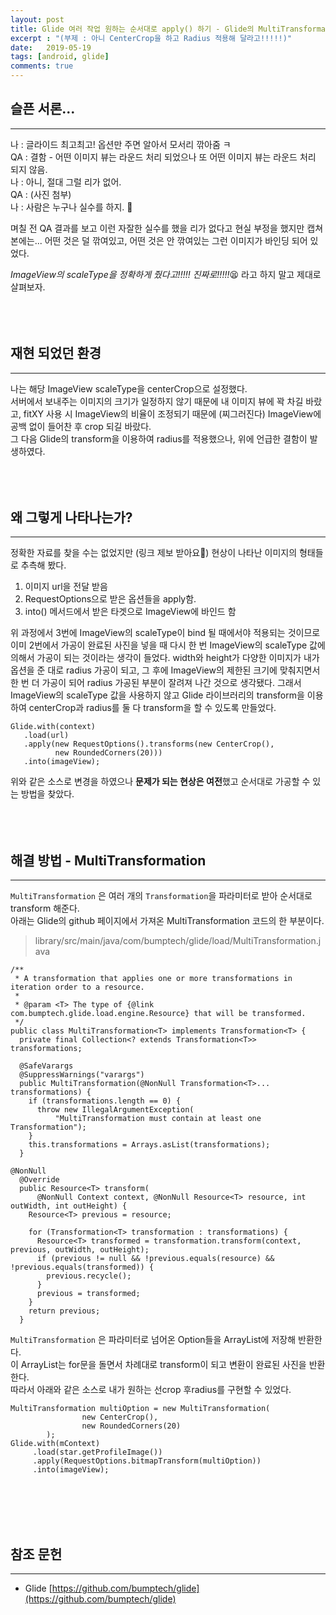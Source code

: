 ```yaml
---
layout: post
title: Glide 여러 작업 원하는 순서대로 apply() 하기 - Glide의 MultiTransformation
excerpt : "(부제 : 아니 CenterCrop을 하고 Radius 적용해 달라고!!!!!)"
date:   2019-05-19
tags: [android, glide]
comments: true
---
```


## 슬픈 서론...

---

나 : 글라이드 최고최고! 옵션만 주면 알아서 모서리 깎아줌 ㅋ  
QA : 결함 - 어떤 이미지 뷰는 라운드 처리 되었으나 또 어떤 이미지 뷰는 라운드 처리 되지 않음.  
나 : 아니, 절대 그럴 리가 없어.  
QA : (사진 첨부)  
나 : 사람은 누구나 실수를 하지. 🙂  

며칠 전 QA 결과를 보고 이런 자잘한 실수를 했을 리가 없다고 현실 부정을 했지만 캡쳐본에는... 어떤 것은 덜 깎여있고, 어떤 것은 안 깎여있는 그런 이미지가 바인딩 되어 있었다. 

*ImageView의 scaleType을 정확하게 줬다고!!!!! 진짜로!!!!!*😫 라고 하지 말고 제대로 살펴보자.
<br>
<br>
<br>
<br>

## 재현 되었던 환경  

---

나는 해당 ImageView scaleType을 centerCrop으로 설정했다.  
서버에서 보내주는 이미지의 크기가 일정하지 않기 때문에 내 이미지 뷰에 꽉 차길 바랐고, fitXY 사용 시 ImageView의 비율이 조정되기 때문에 (찌그러진다) ImageView에 공백 없이 들어찬 후 crop 되길 바랐다.  
그 다음 Glide의 transform을 이용하여 radius를 적용했으나, 위에 언급한 결함이 발생하였다.
<br>
<br>
<br>
<br>
## 왜 그렇게 나타나는가?  

---

정확한 자료를 찾을 수는 없었지만 (링크 제보 받아요🙌) 현상이 나타난 이미지의 형태들로 추측해 봤다.

1. 이미지 url을 전달 받음
2. RequestOptions으로 받은 옵션들을 apply함.
3. into() 메서드에서 받은 타겟으로 ImageView에 바인드 함

위 과정에서 3번에 ImageView의 scaleType이 bind 될 때에서야 적용되는 것이므로 이미 2번에서 가공이 완료된 사진을 넣을 때 다시 한 번 ImageView의 scaleType 값에 의해서 가공이 되는 것이라는 생각이 들었다. width와 height가 다양한 이미지가 내가 옵션을 준 대로 radius 가공이 되고, 그 후에 ImageView의 제한된 크기에 맞춰지면서 한 번 더 가공이 되어 radius 가공된 부분이 잘려져 나간 것으로 생각됐다. 그래서 ImageView의 scaleType 값을 사용하지 않고 Glide 라이브러리의 transform을 이용하여 centerCrop과 radius를 둘 다 transform을 할 수 있도록 만들었다.

    Glide.with(context)
       .load(url)
       .apply(new RequestOptions().transforms(new CenterCrop(),
              new RoundedCorners(20)))
       .into(imageView);

위와 같은 소스로 변경을 하였으나 **문제가 되는 현상은 여전**했고 순서대로 가공할 수 있는 방법을 찾았다.
<br>
<br>
<br>
<br>
## 해결 방법 - MultiTransformation  

---

`MultiTransformation` 은 여러 개의 `Transformation`을 파라미터로 받아 순서대로 transform 해준다.  
아래는 Glide의 github 페이지에서 가져온 MultiTransformation 코드의 한 부분이다.  

> library/src/main/java/com/bumptech/glide/load/MultiTransformation.java

    /**
     * A transformation that applies one or more transformations in iteration order to a resource.
     *
     * @param <T> The type of {@link com.bumptech.glide.load.engine.Resource} that will be transformed.
     */
    public class MultiTransformation<T> implements Transformation<T> {
      private final Collection<? extends Transformation<T>> transformations;
    
      @SafeVarargs
      @SuppressWarnings("varargs")
      public MultiTransformation(@NonNull Transformation<T>... transformations) {
        if (transformations.length == 0) {
          throw new IllegalArgumentException(
              "MultiTransformation must contain at least one Transformation");
        }
        this.transformations = Arrays.asList(transformations);
      }

    @NonNull
      @Override
      public Resource<T> transform(
          @NonNull Context context, @NonNull Resource<T> resource, int outWidth, int outHeight) {
        Resource<T> previous = resource;
    
        for (Transformation<T> transformation : transformations) {
          Resource<T> transformed = transformation.transform(context, previous, outWidth, outHeight);
          if (previous != null && !previous.equals(resource) && !previous.equals(transformed)) {
            previous.recycle();
          }
          previous = transformed;
        }
        return previous;
      }

`MultiTransformation` 은 파라미터로 넘어온 Option들을 ArrayList에 저장해 반환한다.  
이 ArrayList는 for문을 돌면서 차례대로 transform이 되고 변환이 완료된 사진을 반환한다.  
따라서 아래와 같은 소스로 내가 원하는 선crop 후radius를 구현할 수 있었다.   

    MultiTransformation multiOption = new MultiTransformation(
                    new CenterCrop(),
                    new RoundedCorners(20)
            );
    Glide.with(mContext)
         .load(star.getProfileImage())
         .apply(RequestOptions.bitmapTransform(multiOption))
         .into(imageView);  
         
<br>
<br>
<br>
<br>
  

## 참조 문헌  

---

- Glide
[https://github.com/bumptech/glide](https://github.com/bumptech/glide)
